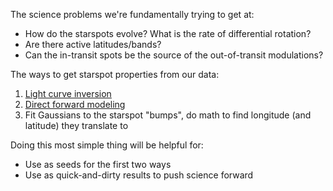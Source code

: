 The science problems we're fundamentally trying to get at: 
- How do the starspots evolve? What is the rate of differential rotation? 
- Are there active latitudes/bands? 
- Can the in-transit spots be the source of the out-of-transit modulations?

The ways to get starspot properties from our data:

1. [Light curve inversion](https://github.com/rapidsnow/Eclipse-Mapping)
2. [Direct forward modeling](https://github.com/lesliehebb/STSP)
3. Fit Gaussians to the starspot "bumps", do math to find longitude (and latitude) they translate to

Doing this most simple thing will be helpful for:
- Use as seeds for the first two ways
- Use as quick-and-dirty results to push science forward
